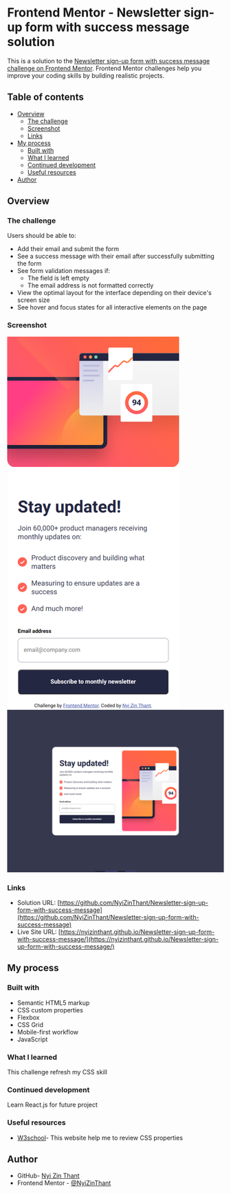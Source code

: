 # Frontend Mentor - Newsletter sign-up form with success message solution

This is a solution to the [Newsletter sign-up form with success message challenge on Frontend Mentor](https://www.frontendmentor.io/challenges/newsletter-signup-form-with-success-message-3FC1AZbNrv). Frontend Mentor challenges help you improve your coding skills by building realistic projects.

## Table of contents

- [Overview](#overview)
  - [The challenge](#the-challenge)
  - [Screenshot](#screenshot)
  - [Links](#links)
- [My process](#my-process)
  - [Built with](#built-with)
  - [What I learned](#what-i-learned)
  - [Continued development](#continued-development)
  - [Useful resources](#useful-resources)
- [Author](#author)

## Overview

### The challenge

Users should be able to:

- Add their email and submit the form
- See a success message with their email after successfully submitting the form
- See form validation messages if:
  - The field is left empty
  - The email address is not formatted correctly
- View the optimal layout for the interface depending on their device's screen size
- See hover and focus states for all interactive elements on the page

### Screenshot

![mobile](./screenshots/mobile.png)
![desktop](./screenshots/desktop.png)

### Links

- Solution URL: [https://github.com/NyiZinThant/Newsletter-sign-up-form-with-success-message](https://github.com/NyiZinThant/Newsletter-sign-up-form-with-success-message)
- Live Site URL: [https://nyizinthant.github.io/Newsletter-sign-up-form-with-success-message/](https://nyizinthant.github.io/Newsletter-sign-up-form-with-success-message/)

## My process

### Built with

- Semantic HTML5 markup
- CSS custom properties
- Flexbox
- CSS Grid
- Mobile-first workflow
- JavaScript

### What I learned

This challenge refresh my CSS skill

### Continued development

Learn React.js for future project

### Useful resources

- [W3school](https://www.w3schools.com/css/default.asp)- This website help me to review CSS properties

## Author

- GitHub- [Nyi Zin Thant](https://github.com/NyiZinThant)
- Frontend Mentor - [@NyiZinThant](https://www.frontendmentor.io/profile/NyiZinThant)
